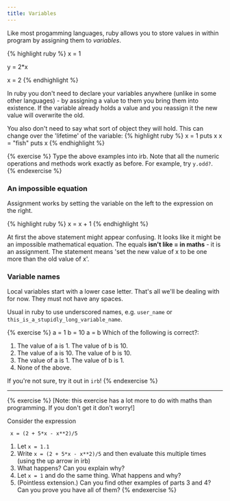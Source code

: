```yaml
---
title: Variables
---
```


Like most progamming languages, ruby allows you to store values in within program by assigning them to *variables*.

{% highlight ruby %}
x = 1

y = 2*x

x = 2
{% endhighlight %}

In ruby you don't need to declare your variables anywhere (unlike in some other languages) - by assigning a value to them you bring them into existence. If the variable already holds a value and you reassign it the new value will overwrite the old.

You also don't need to say what sort of object they will hold. This can change over the 'lifetime' of the variable:
{% highlight ruby %}
x = 1
puts x
x = "fish"
puts x
{% endhighlight %}

{% exercise %}
Type the above examples into irb. Note that all the numeric operations and methods work exactly as before. For example, try `y.odd?`.
{% endexercise %}

### An impossible equation

Assignment works by setting the variable on the left to the expression on the right.

{% highlight ruby %}
x = x + 1
{% endhighlight %}

At first the above statement might appear confusing. It looks like it might be an impossible mathematical equation. The equals **isn't like = in maths** - it is an assignment. The statement means 'set the new value of x to be one more than the old value of x'.

### Variable names

Local variables start with a lower case letter. That's all we'll be dealing with for now. They must not have any spaces.

Usual in ruby to use underscored names, e.g. `user_name` or `this_is_a_stupidly_long_variable_name`.

{% exercise %}
    a = 1
    b = 10
    a = b
Which of the following is correct?:
1. The value of a is 1. The value of b is 10.
2. The value of a is 10. The value of b is 10.
3. The value of a is 1. The value of b is 1.
4. None of the above.

If you're not sure, try it out in `irb`!
{% endexercise %}

<hr>

{% exercise %}
[Note: this exercise has a lot more to do with maths than programming. If you don't get it don't worry!]

Consider the expression

	 x = (2 + 5*x - x**2)/5

1. Let `x = 1.1`
2. Write `x = (2 + 5*x - x**2)/5` and then evaluate this multiple times (using the up arrow in irb)
3. What happens? Can you explain why?
4. Let `x = 1` and do the same thing. What happens and why? 
5. (Pointless extension.) Can you find other examples of parts 3 and 4? Can you prove you have all of them?
{% endexercise %}